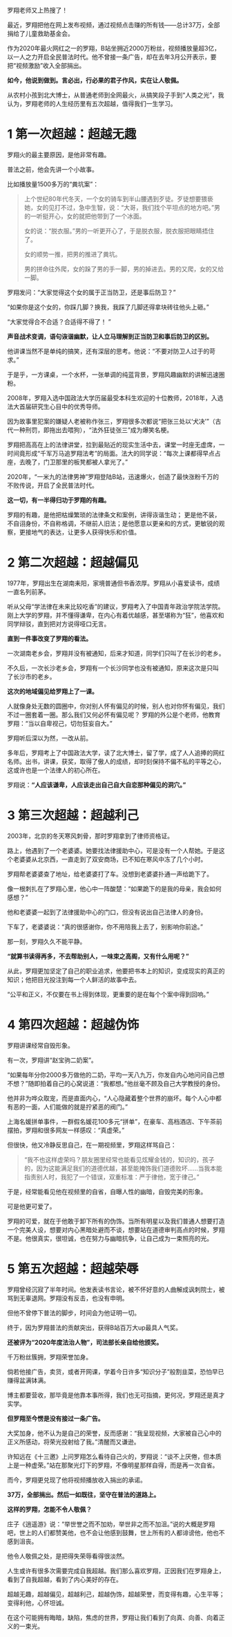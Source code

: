 罗翔老师又上热搜了！

最近，罗翔把他在网上发布视频，通过视频点击赚的所有钱——总计37万，全部捐给了儿童救助基金会。

作为2020年最火网红之一的罗翔，B站坐拥近2000万粉丝，视频播放量超3亿，以一人之力开启全民普法时代。他不曾接一条广告，却在去年3月公开表示，要把“视频激励”收入全部捐出。

**如今，他说到做到。言必出，行必果的君子作风，实在让人敬佩。**

从农村小孩到北大博士，从普通老师到全网最火，从搞笑段子手到“人类之光”，我认为，罗翔老师的人生经历里有五次超越，值得我们一生学习。

# 1 第一次超越：超越无趣

罗翔火的最主要原因，是他非常有趣。

普法之前，他会先讲一个小故事。

比如播放量1500多万的“粪坑案”：

> 上个世纪80年代冬天，一个女的骑车到半山腰遇到歹徒。歹徒想要猥亵她，女的见打不过，急中生智，说：“大哥，我们找个平坦点的地方吧。”男的一听挺开心，女的就把他带到了一个冰面。
>
> 女的说：“脱衣服。”男的一听更开心了，于是脱衣服，脱衣服把眼睛捂住了。
>
> 女的顺势一推，把男的推进了粪坑。
>
> 男的拼命往外爬，女的跺了男的手一脚，男的掉进去。男的又爬，女的又给一脚。

罗翔发问：“大家觉得这个女的属于正当防卫，还是事后防卫？”

 “如果你是这个女的，你踩几脚？换我，我踩了几脚还得拿块砖往他头上砸。”

“大家觉得合不合适？合适得不得了！ ”

**声音战术变调，语句诙谐幽默，让人立马理解到正当防卫和事后防卫的区别。**

他讲课当然不是单纯的搞笑，还有深层的思考。他说：“不要对防卫人过于的苛求。”

于是乎，一方课桌，一个水杯，一张单调的纯蓝背景，罗翔风趣幽默的讲解迅速圈粉。

2008年，罗翔入选中国政法大学历届最受本科生欢迎的十位教师，2018年，入选法大首届研究生心目中的优秀导师。

因为故事里犯案的嫌疑人老被称作张三，罗翔很多次都说“把张三处以‘犬决’”（古代一种刑罚，即拖出去喂狗），“法外狂徒张三”成为爆笑名梗。

罗翔把高高在上的法律讲堂，拉到最贴近的现实生活中去，课堂一时座无虚席，一时间竟形成“千军万马追罗翔法考”的局面。法大的同学说：“每次上课都得早点占座，去晚了，门卫那里的板凳都被人拿光了。”

2020年，“一米九的法律男神”罗翔登陆B站，迅速爆火，创造了最快涨粉千万的不败传说，开启了全民普法时代。

**这一切，有一半得归功于罗翔的有趣。**

罗翔的有趣，是他把枯燥繁琐的法律条文和案例，讲得诙谐生动； 更是他不装，不自诩身份，不自称格调，不继前人旧法；是他愿意以更亲和的方式，更敏锐的观察，更接地气的表达，让更多人获得快乐和价值。

# 2 第二次超越：超越偏见

1977年，罗翔出生在湖南耒阳，家境普通但书香浓厚。罗翔从小喜爱读书，成绩一直名列前茅。

听从父母“学法律在未来比较吃香”的建议，罗翔考入了中国青年政治学院法学院。刚上大学的罗翔，并不懂得谦卑，在内心有着优越感，甚至堪称为“狂”，他喜欢和同学辩驳，直到把对方说得哑口无言。

**直到一件事改变了罗翔的看法。**

一次湖南老乡会，罗翔并没有被通知，后来才知道，同学们只叫了在长沙的老乡。

不久后，一次长沙老乡会，罗翔有一个长沙同学也没有被通知，原来这次是只叫 了长沙市的老乡。

**这次的地域偏见给罗翔上了一课。**

人就像身处无数的圆圈中，你对别人怀有偏见的时候，别人也对你怀有偏见，我们不过一圈套着一圈。那么我们又何必怀有偏见呢？
罗翔的外公是个老师，他教育罗翔：“当以自卑视己，切勿狂妄自大。”

罗翔听后深以为然，一改从前。

多年后，罗翔考上了中国政法大学，读了北大博士，留了学，成了人人追捧的网红名师。出书，讲课，获奖，取得了傲人的成绩，却时刻保持不偏不私的平等之心，这或许也是一个法律人的初心所在。

罗翔说：**“人应该谦卑，人应该走出自己自大自恋那种偏见的洞穴。”**

# 3 第三次超越：超越利己

2003年，北京的冬天寒风刺骨，那时罗翔拿到了律师资格证。

路上，他遇到了一个老婆婆。她要找法律援助中心，可是没有一个人帮她。于是这个老婆婆从北京西，一直走到了双安商场，已不知在寒风中冻了几个小时。

罗翔帮老婆婆查了地址，给老婆婆打了车。没想到老婆婆扑通一声给跪下了。

像一根刺扎在了罗翔心里，他心中一阵酸楚：“如果跪下的是我的母亲，我会如何感想？”

他和老婆婆一起到了法律援助中心的门口，但没有说出自己法律人的身份。

下车了，老婆婆说：“真的很感谢你，你不用陪我上去了，别影响你前途。”

那一刻，罗翔久久不能平静。

**“就算书读得再多，不去帮助别人，一味束之高阁，又有什么用呢？”**

从此，罗翔更加坚定了自己的职业追求，他要把书本上的知识，变成现实的真正的知识；他把目光投注到每一个人鲜活的故事中去。

“公平和正义，不仅要在书上得到体现，更重要的是在每个个案中得到回响。”

# 4 第四次超越：超越伪饰

罗翔讲课经常自毁形象。

有一次，罗翔讲“赵宝驹二奶案”。

“如果每年分你2000多万做他的二奶，平均一天八九万，你发自内心地问问自己想不想？”随即拍着自己的心窝说道：“我都想。”他丝毫不顾及自己大学教授的身份。

他并非为哗众取宠，而是直面内心，“人心隐藏着整个世界的崩坏。每个人心中都有恶的一面，人们能做的就是拧紧恶的阀门。”

上海名媛拼单事件，一群假名媛花100多元“拼单”，在豪车、高档酒店、下午茶前摆拍，罗翔和很多网友一样感叹：“真虚荣。”

但很快，他又冷静反思自己，在一期视频里，罗翔这样骂自己：

> “我不也这样虚荣吗？朋友圈里经常也能看见炫耀金钱的，知识的，孩子的，因为这能满足我们的道德优越，甚至能掩饰我们道德败坏……当我本能指责别人时，我犯了一个错误，双重标准：严于律他，宽于律己。”

于是，经常能看见他在视频里的自省，自曝人性的幽暗，自毁完美的形象。

可是他更可爱了。

罗翔的可爱，就在于他敢于卸下所有的伪饰。当所有明星以及我们普通人想要打造一个完美人设，想要对内心黑暗处避而不谈，想要站在道德审判高点的时候，罗翔不是。他很真实，很坦诚，也在努力与幽暗抗争，让自己成为一束照亮的光。

# 5 第五次超越：超越荣辱

罗翔曾经沉寂了半年时间。他发表读书言论，被不怀好意的人曲解成讽刺院士，被骂到无辜退网。罗翔没有反击，也没有申明。

但他不曾停下普法的脚步，时间会为他证明一切。

终于，因为罗翔普法的贡献突出，获得B站百万大up最具人气奖。

**还被评为“2020年度法治人物”，司法部长亲自给他颁奖。**

千万粉丝簇拥，罗翔荣誉加身。

倘若他接广告，卖货，或者开网课，学着今日许多“知识分子”般割韭菜，恐怕早已赚得盆满钵满。

博主都要营收，那毕竟是他靠本事所得，我们也无可指摘，更何况，罗翔还是真才实学。

**但罗翔至今愣是没有接过一条广告。**

大奖加身，他不认为是自己的荣誉，反而感谢：“我呈现视频，大家被自己心中的正义所感动，将荣光投射给了我。”清醒而又谦逊。

许知远在《十三邀》上问罗翔怎么看待自己火的，罗翔说：“谈不上厌倦，但本质上是一种虚荣。”站在那聚光灯下的罗翔，不像明星那样自得，而是再一次自省。

而今，罗翔更兑现了他将视频播放收入捐出的承诺。

**37万，全部捐出。然后一如既往，坚守在普法的道路上。**

**这样的罗翔，怎能不令人敬佩？**

庄子《逍遥游》说：“举世誉之而不加劝，举世非之而不加沮。”说的大概是罗翔吧，世上的人们都赞美他，也不会让他感到鼓舞，世上所有的人都诽谤他，他也不感到沮丧。

他令人敬佩之处，是把得失荣辱看得很淡然。

人生或许有很多次需要完成自我超越。我们那么喜欢罗翔，正因我们在罗翔身上，看到了自我超越，看到了内心美好的存在。

超越无趣，超越偏见，超越利己，超越伪饰，超越荣誉，而变得有趣，心生平等；变得利他，心怀坦诚。

在这个可能拥有晦暗，缺陷，焦虑的世界，罗翔让我们看到了向真、向善、向着正义的一束光。